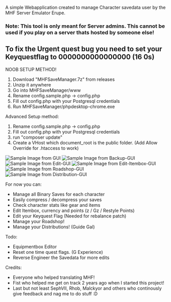 A simple Webapplication created to manage Character savedata user by the MHF Server Emulator Erupe.

### Note: This tool is only meant for Server admins. This cannot be used if you play on a server thats hosted by someone else!

## To fix the Urgent quest bug you need to set your Keyquestflag to 0000000000000000 (16 0s)

NOOB SETUP METHOD!
1. Download "MHFSaveManager.7z" from releases
2. Unzip it anywhere
3. Go into MHFSaveManager/www
4. Rename config.sample.php -> config.php
5. Fill out config.php with your Postgresql credentials
6. Run MHFSaveManager/phpdesktop-chrome.exe

Advanced Setup method:
1. Rename config.sample.php -> config.php
2. Fill out config.php with your Postgresql credentials
3. run "composer update"
4. Create a VHost which document_root is the public folder. (Add Allow Override for .htaccess to work)

![Sample Image from GUI](https://i.imgur.com/z3F8q6B.png)
![Sample Image from Backup-GUI](https://i.imgur.com/SfAQC2f.png)
![Sample Image from Edit-GUI](https://i.imgur.com/Nn1ZJCV.png)
![Sample Image from Edit-Itembox-GUI](https://i.imgur.com/6xR7JGH.png)
![Sample Image from Roadshop-GUI](https://i.imgur.com/w1QzjT4.png)
![Sample Image from Distribution-GUI](https://i.imgur.com/OwToDZd.png)

For now you can:
* Manage all Binary Saves for each character
* Easily compress / decompress your saves
* Check character stats like gear and items
* Edit Itembox, currency and points (z / Gz / Restyle Points)
* Edit your Keyquest Flag (Needed for rebalance patch)
* Manage your Roadshop!
* Manage your Distributions! (Guide Gal)


Todo:
* Equipmentbox Editor
* Reset one time quest flags. (G Experience)
* Reverse Engineer the Savedata for more edits

Credits:
* Everyone who helped translating MHF!
* Fist who helped me get on track 2 years ago when I started this project!
* Last but not least SephVII, Rhob, Malckyor and others who continously give feedback and nag me to do stuff :D
